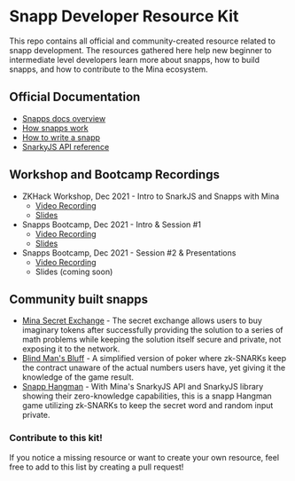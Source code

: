# Snapp Developer Resource Kit
This repo contains all official and community-created resource related to snapp development. The resources gathered here help new beginner to intermediate level developers learn more about snapps, how to build snapps, and how to contribute to the Mina ecosystem. 

## Official Documentation

- [Snapps docs overview](https://bit.ly/33yeba6)
- [How snapps work](https://bit.ly/3m7PGa9)
- [How to write a snapp](https://bit.ly/3F3l2pG)
- [SnarkyJS API reference](https://bit.ly/3e0kkxu)

## Workshop and Bootcamp Recordings

- ZKHack Workshop, Dec 2021 - Intro to SnarkJS and Snapps with Mina
    - [Video Recording](https://bit.ly/3q1Y5wN)
    - [Slides](https://bit.ly/3s5DuKR)
- Snapps Bootcamp, Dec 2021 - Intro & Session #1 
    - [Video Recording](https://bit.ly/3saqp34)
    - [Slides](https://bit.ly/3oYTcFN)
- Snapps Bootcamp, Dec 2021 - Session #2 & Presentations
    - [Video Recording](https://bit.ly/3pXorQQ)
    - Slides (coming soon)


## Community built snapps 

- [Mina Secret Exchange](https://mina.proxylabs.org/) - The secret exchange allows users to buy imaginary tokens after successfully providing the solution to a series of math problems while keeping the solution itself secure and private, not exposing it to the network.
- [Blind Man's Bluff](https://github.com/wotomas/BlindMansBluff#build--run) - A simplified version of poker where zk-SNARKs keep the contract unaware of the actual numbers users have, yet giving it the knowledge of the game result.
- [Snapp Hangman](https://github.com/frisitano/snapp-hangman) - With Mina's SnarkyJS API and SnarkyJS library showing their zero-knowledge capabilities, this is a snapp Hangman game utilizing zk-SNARKs to keep the secret word and random input private.

### Contribute to this kit!

If you notice a missing resource or want to create your own resource, feel free to add to this list by creating a pull request!
